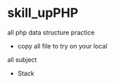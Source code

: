 # skill_upPHP

all php data structure practice
- copy all file to try on your local

all subject
- Stack
